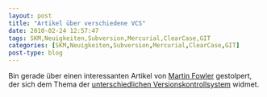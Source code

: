 ```yaml
---
layout: post
title: "Artikel über verschiedene VCS"
date: 2010-02-24 12:57:47
tags: SKM,Neuigkeiten,Subversion,Mercurial,ClearCase,GIT
categories: [SKM,Neuigkeiten,Subversion,Mercurial,ClearCase,GIT]
post-type: blog
---
```

Bin gerade über einen interessanten Artikel von <a href="http://martinfowler.com/">Martin Fowler</a> gestolpert, der sich dem Thema der <a href="http://martinfowler.com/bliki/VersionControlTools.html">unterschiedlichen Versionskontrollsystem</a> widmet.
